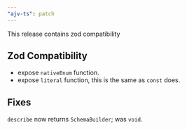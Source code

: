 ```yaml
---
"ajv-ts": patch
---
```


This release contains zod compatibility

## Zod Compatibility

- expose `nativeEnum` function.
- expose `literal` function, this is the same as `const` does.

## Fixes

`describe` now returns `SchemaBuilder`; was `void`.
